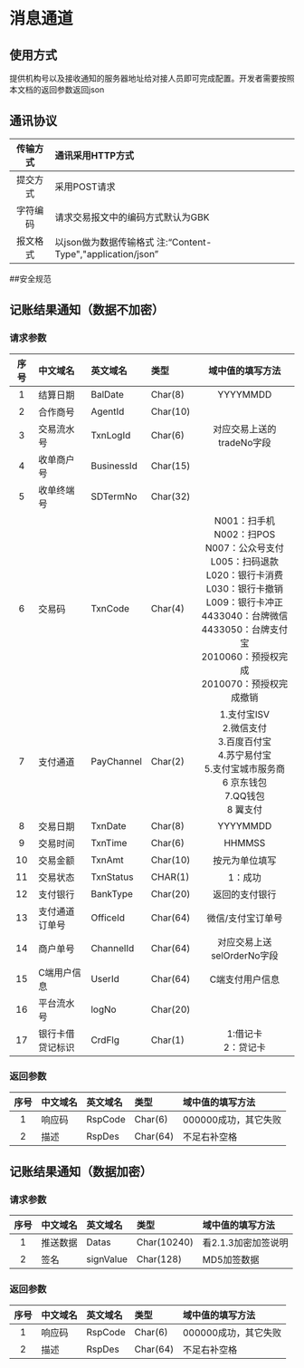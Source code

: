 # 消息通道

## 使用方式

提供机构号以及接收通知的服务器地址给对接人员即可完成配置。开发者需要按照本文档的返回参数返回json

## 通讯协议

| 传输方式 | 通讯采用HTTP方式 |
| :---: | :--- |
| 提交方式 | 采用POST请求 |
| 字符编码 | 请求交易报文中的编码方式默认为GBK |
| 报文格式 | 以json做为数据传输格式 注:“Content-Type","application/json” |

##安全规范

## 记账结果通知（数据不加密）

### 请求参数

| **序号** | **中文域名** | **英文域名** | **类型** | **域中值的填写方法** |
| :---: | :--- | :--- | :--- | :---: |
| 1 | 结算日期 | BalDate | Char\(8\) | YYYYMMDD |
| 2 | 合作商号 | AgentId | Char\(10\) |  |
| 3 | 交易流水号 | TxnLogId | Char\(6\) | 对应交易上送的tradeNo字段 |
| 4 | 收单商户号 | BusinessId | Char\(15\) |  |
| 5 | 收单终端号 | SDTermNo | Char\(32\) |  |
| 6 | 交易码 | TxnCode | Char\(4\) | N001：扫手机<br> N002：扫POS<br> N007：公众号支付<br> L005：扫码退款<br> L020：银行卡消费<br> L030：银行卡撤销<br> L009：银行卡冲正<br> 4433040：台牌微信<br> 4433050：台牌支付宝<br> 2010060：预授权完成<br> 2010070：预授权完成撤销 |
| 7 | 支付通道 | PayChannel | Char\(2\) | 1.支付宝ISV <br>             2.微信支付 <br>              3.百度百付宝 <br>                  4.苏宁易付宝    <br>     5.支付宝城市服务商<br> 6 京东钱包<br>                  7.QQ钱包    <br>               8 翼支付 |
| 8 | 交易日期 | TxnDate | Char\(8\) | YYYYMMDD |
| 9 | 交易时间 | TxnTime | Char\(6\) | HHMMSS |
| 10 | 交易金额 | TxnAmt | Char\(10\) | 按元为单位填写 |
| 11 | 交易状态 | TxnStatus | CHAR\(1\) | 1：成功 |
| 12 | 支付银行 | BankType | Char\(20\) | 返回的支付银行 |
| 13 | 支付通道订单号 | OfficeId | Char\(64\) | 微信/支付宝订单号 |
| 14 | 商户单号 | ChannelId | Char\(64\) | 对应交易上送selOrderNo字段 |
| 15 | C端用户信息 | UserId | Char\(64\) | C端支付用户信息 |
| 16 | 平台流水号 | logNo | Char\(20\) |  |
| 17 | 银行卡借贷记标识 | CrdFlg | Char\(1\) | 1:借记卡 <br>2：贷记卡 |

### 返回参数

| **序号** | **中文域名** | **英文域名** | **类型** | **域中值的填写方法** |
| :---: | :--- | :--- | :--- | :--- |
| 1 | 响应码 | RspCode | Char\(6\) | 000000成功，其它失败 |
| 2 | 描述 | RspDes | Char\(64\) | 不足右补空格 |

## 记账结果通知（数据加密）
### 请求参数

| **序号** | **中文域名** | **英文域名** | **类型** | **域中值的填写方法** |
| :---: | :--- | :--- | :--- | :--- |
|1	|推送数据|	Datas|	Char(10240)	|看2.1.3加密加签说明
|2	|签名	|signValue	|Char(128)	|MD5加签数据

### 返回参数

| **序号** | **中文域名** | **英文域名** | **类型** | **域中值的填写方法** |
| :---: | :--- | :--- | :--- | :--- |
|1|响应码|RspCode|Char(6)|000000成功，其它失败
|2|描述	|RspDes	|Char(64)|不足右补空格






